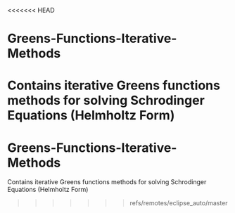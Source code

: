 <<<<<<< HEAD
# Greens-Functions-Iterative-Methods
Contains iterative Greens functions methods for solving Schrodinger Equations (Helmholtz Form)
=======
# Greens-Functions-Iterative-Methods
Contains iterative Greens functions methods for solving Schrodinger Equations (Helmholtz Form)
>>>>>>> refs/remotes/eclipse_auto/master
